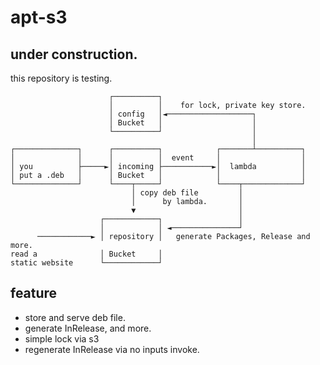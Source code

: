 # apt-s3

## under construction.

this repository is testing.

```
                      ┌──────────┐
                      │          │    for lock, private key store.
                      │ config   │◄───────────────────┐
                      │ Bucket   │                    │
                      └──────────┘                    │
                                                      │
┌──────────────┐      ┌──────────┐            ┌───────┴──────────┐
│              │      │          │  event     │                  │
│ you          ├─────►│ incoming ├───────────►│  lambda          │
│ put a .deb   │      │ Bucket   │            │                  │
└──────────────┘      └────┬─────┘            └────┬─────────────┘
                           │ copy deb file         │
                           │      by lambda.       │
                           ▼                       │
                    ┌────────────┐                 │
                    │            │ ◄───────────────┘
      ────────────► │ repository │   generate Packages, Release and more.
read a              │ Bucket     │
static website      └────────────┘
```

## feature

- store and serve deb file.
- generate InRelease, and more.
- simple lock via s3
- regenerate InRelease via no inputs invoke.

